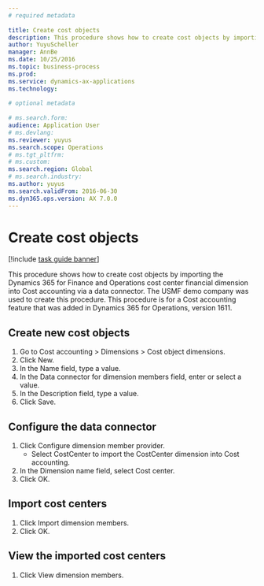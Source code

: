 ```yaml
--- 
# required metadata 
 
title: Create cost objects 
description: This procedure shows how to create cost objects by importing the Dynamics 365 for Finance and Operations cost center financial dimension into Cost accounting via a data connector. 
author: YuyuScheller
manager: AnnBe 
ms.date: 10/25/2016
ms.topic: business-process 
ms.prod:  
ms.service: dynamics-ax-applications 
ms.technology:  
 
# optional metadata 
 
# ms.search.form:   
audience: Application User 
# ms.devlang:  
ms.reviewer: yuyus
ms.search.scope: Operations 
# ms.tgt_pltfrm:  
# ms.custom:  
ms.search.region: Global
# ms.search.industry: 
ms.author: yuyus
ms.search.validFrom: 2016-06-30 
ms.dyn365.ops.version: AX 7.0.0 
---
```

# Create cost objects 

[!include [task guide banner](../../includes/task-guide-banner.md)]

This procedure shows how to create cost objects by importing the Dynamics 365 for Finance and Operations cost center financial dimension into Cost accounting via a data connector. The USMF demo company was used to create this procedure. This procedure is for a Cost accounting feature that was added in Dynamics 365 for Operations, version 1611.


## Create new cost objects
1. Go to Cost accounting > Dimensions > Cost object dimensions.
2. Click New.
3. In the Name field, type a value.
4. In the Data connector for dimension members field, enter or select a value.
5. In the Description field, type a value.
6. Click Save.

## Configure the data connector
1. Click Configure dimension member provider.
    * Select CostCenter to import the CostCenter dimension into Cost accounting.  
2. In the Dimension name field, select Cost center.
3. Click OK.

## Import cost centers
1. Click Import dimension members.
2. Click OK.

## View the imported cost centers
1. Click View dimension members.

